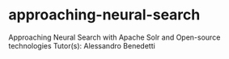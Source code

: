 # approaching-neural-search
Approaching Neural Search with Apache Solr and Open-source technologies Tutor(s): Alessandro Benedetti
